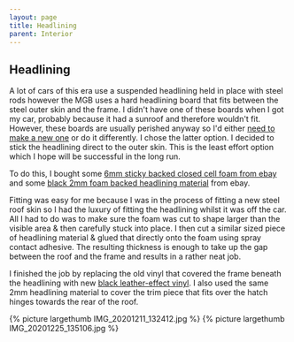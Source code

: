 ```yaml
---
layout: page
title: Headlining
parent: Interior
---
```

## Headlining

A lot of cars of this era use a suspended headlining held in place with steel rods however the MGB uses a hard headlining board that fits between the steel outer skin and the frame. I didn't have one of these boards when I got my car, probably because it had a sunroof and therefore wouldn't fit. However, these boards are usually perished anyway so I'd either [need to make a new one](https://www.youtube.com/watch?v=80cOsY9SgdE) or do it differently. I chose the latter option. I decided to stick the headlining direct to the outer skin. This is the least effort option which I hope will be successful in the long run.

To do this, I bought some [6mm sticky backed closed cell foam from ebay](https://www.ebay.co.uk/itm/3M-6mm-Car-Sound-Proofing-Deadening-Camper-Van-Insulation-Closed-Cell-Foam-Sheet/184106555361) and some [black 2mm foam backed headlining material](https://www.ebay.co.uk/itm/Car-Headlining-or-Headliner-Fabric-2mm-Foam-Backed-By-the-metre-140cm-wide/302234082544) from ebay.

Fitting was easy for me because I was in the process of fitting a new steel roof skin so I had the luxury of fitting the headlining whilst it was off the car. All I had to do was to make sure the foam was cut to shape larger than the visible area & then carefully stuck into place. I then cut a similar sized piece of headlining material & glued that directly onto the foam using spray contact adhesive. The resulting thickness is enough to take up the gap between the roof and the frame and results in a rather neat job.

I finished the job by replacing the old vinyl that covered the frame beneath the headlining with new [black leather-effect vinyl](https://www.ebay.co.uk/itm/Bentley-Plain-Soft-FR-Vinyl-Smooth-Grain-Vehicle-Faux-Leather-Upholstery-Fabric/362618616938). I also used the same 2mm headlining material to cover the trim piece that fits over the hatch hinges towards the rear of the roof.

{% picture largethumb IMG_20201211_132412.jpg %}
{% picture largethumb IMG_20201225_135106.jpg %}

